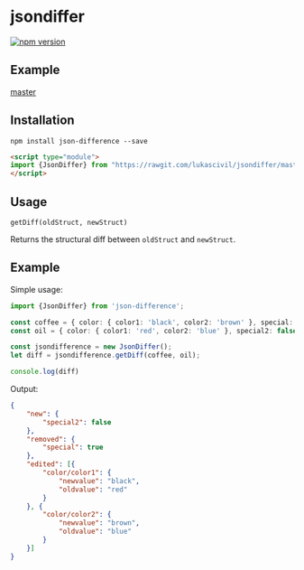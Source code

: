 # jsondiffer

[![npm version](http://img.shields.io/npm/v/json-difference.svg?style=flat)](https://www.npmjs.com/package/json-difference "View this project on npm")

## Example
[master](http://jsondifference.lukascivil.com.br)

## Installation

`npm install json-difference --save`

```html
<script type="module"> 
import {JsonDiffer} from "https://rawgit.com/lukascivil/jsondiffer/master/dist.browser/jsondiffer.js";
</script>
```

## Usage

`getDiff(oldStruct, newStruct)`

Returns the structural diff between `oldStruct` and `newStruct`.

## Example

Simple usage:

```ts
import {JsonDiffer} from 'json-difference';

const coffee = { color: { color1: 'black', color2: 'brown' }, special: true };
const oil = { color: { color1: 'red', color2: 'blue' }, special2: false };

const jsondifference = new JsonDiffer();
let diff = jsondifference.getDiff(coffee, oil);

console.log(diff)
```

Output:
```json
{
    "new": {
        "special2": false
    },
    "removed": {
        "special": true
    },
    "edited": [{
        "color/color1": {
            "newvalue": "black",
            "oldvalue": "red"
        }
    }, {
        "color/color2": {
            "newvalue": "brown",
            "oldvalue": "blue"
        }
    }]
}
```
